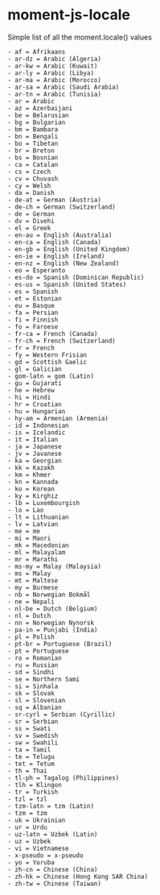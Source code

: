 # moment-js-locale
Simple list of all the moment.locale() values



    - af = Afrikaans
    - ar-dz = Arabic (Algeria)
    - ar-kw = Arabic (Kuwait)
    - ar-ly = Arabic (Libya)
    - ar-ma = Arabic (Morocco)
    - ar-sa = Arabic (Saudi Arabia)
    - ar-tn = Arabic (Tunisia)
    - ar = Arabic
    - az = Azerbaijani
    - be = Belarusian
    - bg = Bulgarian
    - bm = Bambara
    - bn = Bengali
    - bo = Tibetan
    - br = Breton
    - bs = Bosnian
    - ca = Catalan
    - cs = Czech
    - cv = Chuvash
    - cy = Welsh
    - da = Danish
    - de-at = German (Austria)
    - de-ch = German (Switzerland)
    - de = German
    - dv = Divehi
    - el = Greek
    - en-au = English (Australia)
    - en-ca = English (Canada)
    - en-gb = English (United Kingdom)
    - en-ie = English (Ireland)
    - en-nz = English (New Zealand)
    - eo = Esperanto
    - es-do = Spanish (Dominican Republic)
    - es-us = Spanish (United States)
    - es = Spanish
    - et = Estonian
    - eu = Basque
    - fa = Persian
    - fi = Finnish
    - fo = Faroese
    - fr-ca = French (Canada)
    - fr-ch = French (Switzerland)
    - fr = French
    - fy = Western Frisian
    - gd = Scottish Gaelic
    - gl = Galician
    - gom-latn = gom (Latin)
    - gu = Gujarati
    - he = Hebrew
    - hi = Hindi
    - hr = Croatian
    - hu = Hungarian
    - hy-am = Armenian (Armenia)
    - id = Indonesian
    - is = Icelandic
    - it = Italian
    - ja = Japanese
    - jv = Javanese
    - ka = Georgian
    - kk = Kazakh
    - km = Khmer
    - kn = Kannada
    - ko = Korean
    - ky = Kirghiz
    - lb = Luxembourgish
    - lo = Lao
    - lt = Lithuanian
    - lv = Latvian
    - me = me
    - mi = Maori
    - mk = Macedonian
    - ml = Malayalam
    - mr = Marathi
    - ms-my = Malay (Malaysia)
    - ms = Malay
    - mt = Maltese
    - my = Burmese
    - nb = Norwegian Bokmål
    - ne = Nepali
    - nl-be = Dutch (Belgium)
    - nl = Dutch
    - nn = Norwegian Nynorsk
    - pa-in = Punjabi (India)
    - pl = Polish
    - pt-br = Portuguese (Brazil)
    - pt = Portuguese
    - ro = Romanian
    - ru = Russian
    - sd = Sindhi
    - se = Northern Sami
    - si = Sinhala
    - sk = Slovak
    - sl = Slovenian
    - sq = Albanian
    - sr-cyrl = Serbian (Cyrillic)
    - sr = Serbian
    - ss = Swati
    - sv = Swedish
    - sw = Swahili
    - ta = Tamil
    - te = Telugu
    - tet = Tetum
    - th = Thai
    - tl-ph = Tagalog (Philippines)
    - tlh = Klingon
    - tr = Turkish
    - tzl = tzl
    - tzm-latn = tzm (Latin)
    - tzm = tzm
    - uk = Ukrainian
    - ur = Urdu
    - uz-latn = Uzbek (Latin)
    - uz = Uzbek
    - vi = Vietnamese
    - x-pseudo = x-pseudo
    - yo = Yoruba
    - zh-cn = Chinese (China)
    - zh-hk = Chinese (Hong Kong SAR China)
    - zh-tw = Chinese (Taiwan)
